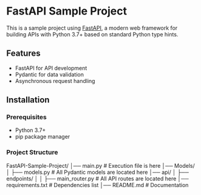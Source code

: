 # FastAPI Sample Project

This is a sample project using [FastAPI](https://fastapi.tiangolo.com/), a modern web framework for building APIs with Python 3.7+ based on standard Python type hints.

## Features
- FastAPI for API development
- Pydantic for data validation
- Asynchronous request handling


## Installation

### Prerequisites
- Python 3.7+
- pip package manager


### Project Structure

FastAPI-Sample-Project/ │── main.py # Execution file is here │── Models/ │ ├── models.py # All Pydantic models are located here │── api/ │ ├── endpoints/ │ │ ├── main_router.py # All API routes are located here │── requirements.txt # Dependencies list │── README.md # Documentation


